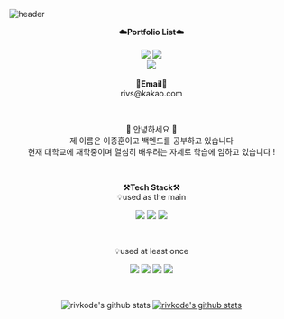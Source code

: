 ![header](https://capsule-render.vercel.app/api?type=waving&color=auto&height=300&section=header&text=Welcome&fontSize=85&animation=fadeIn&fontAlignY=38&desc=rivkode's%20GitHub%20Profile&descAlignY=51&descAlign=62)
<br>

<p align="center">
    <Strong>☁️Portfolio List☁️</Strong><br><br>
    <a href="https://velog.io/@rivkode" target="_blank"><img src="https://img.shields.io/static/v1?style=for-the-badge&message=Velog&color=222222&logo=Velog&logoColor=20C997&label="/></a>
    <a href="https://industrious-crow-d0f.notion.site/9fd749a924e941f880de6553f1045b9f" target="_blank"><img src="https://img.shields.io/static/v1?style=for-the-badge&message=Notion&color=000000&logo=Notion&logoColor=FFFFFF&label="/></a>
    <br>
   <a href="https://hits.seeyoufarm.com"><img src="https://hits.seeyoufarm.com/api/count/incr/badge.svg?url=https%3A%2F%2Fgithub.com%2Frivkode&count_bg=%2379C83D&title_bg=%23555555&icon=&icon_color=%23E7E7E7&title=hits&edge_flat=false"/></a>
<br><br>
<Strong>📧Email📧</Strong><br>rivs@kakao.com<br>
</p>

<br>

<p align="center">
👋 안녕하세요 👋<br>
제 이름은 이종훈이고 백엔드를 공부하고 있습니다<br>
현재 대학교에 재학중이며 열심히 배우려는 자세로 학습에 임하고 있습니다 !<br>
</p>

<br>

<p align="center">
    <Strong>⚒️Tech Stack⚒️</Strong><br>
    💡used as the main
</p>
<p align="center" display="inline-block">
  <img src="https://img.shields.io/badge/JAVA-007396?style=for-the-badge&logo=java&logoColor=white"> 
    <img src="https://img.shields.io/badge/Spring-6DB33F?style=for-the-badge&logo=Spring&logoColor=white">
    <img src="https://img.shields.io/badge/SpringBoot-6DB33F?style=for-the-badge&logo=SpringBoot&logoColor=white">

</p><br>

<p align="center">
    💡used at least once
</p>

<p align="center" display="inline-block">
  <img src="https://img.shields.io/badge/javascript-F7DF1E?style=for-the-badge&logo=javascript&logoColor=black">
  <img src="https://img.shields.io/badge/css-1572B6?style=for-the-badge&logo=css3&logoColor=white">
  <img src="https://img.shields.io/badge/html-E34F26?style=for-the-badge&logo=html5&logoColor=white">
  <img src="https://img.shields.io/badge/Python-3776AB?style=for-the-badge&logo=Python&logoColor=white">

[//]: # (  <img src="https://img.shields.io/badge/Linux-FCC624?style=for-the-badge&logo=Linux&logoColor=white">)
[//]: # (  <img src="https://img.shields.io/badge/mysql-4479A1?style=for-the-badge&logo=mysql&logoColor=white">)
</p>

<br>

<div align=center>

[//]: # ([![rivkode's GitHub stats]&#40;https://github-readme-stats.vercel.app/api?username=rivkode&#41;]&#40;https://github.com/anuraghazra/github-readme-stats&#41;)

![rivkode's github stats](https://github-readme-stats.vercel.app/api?username=rivkode&show_icons=true)
[![rivkode's github stats](https://github-readme-stats.vercel.app/api/top-langs/?username=rivkode&show_icons=true&hide_border=true&title_color=004386&icon_color=004386&layout=compact)](https://github.com/rivkode)